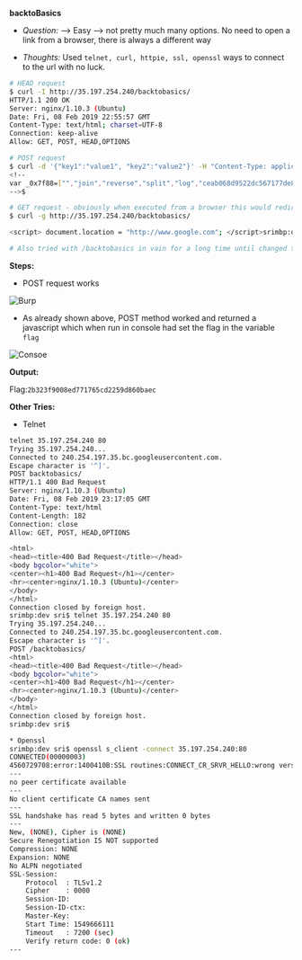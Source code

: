 **backtoBasics** 
* *Question:* —> Easy —> not pretty much many options. No need to open a link from a browser, there is always a different way

- *Thoughts:* Used `telnet, curl, httpie, ssl, openssl` ways to connect to the url with no luck. 

```bash
# HEAD request
$ curl -I http://35.197.254.240/backtobasics/
HTTP/1.1 200 OK
Server: nginx/1.10.3 (Ubuntu)
Date: Fri, 08 Feb 2019 22:55:57 GMT
Content-Type: text/html; charset=UTF-8
Connection: keep-alive
Allow: GET, POST, HEAD,OPTIONS

# POST request
$ curl -d '{"key1":"value1", "key2":"value2"}' -H "Content-Type: application/json" -X POST http://35.197.254.240/backtobasics/
<!--
var _0x7f88=["","join","reverse","split","log","ceab068d9522dc567177de8009f323b2"];function reverse(_0xa6e5x2){flag= _0xa6e5x2[_0x7f88[3]](_0x7f88[0])[_0x7f88[2]]()[_0x7f88[1]](_0x7f88[0])}console[_0x7f88[4]]= reverse;console[_0x7f88[4]](_0x7f88[5])
-->$

# GET request - obviously when executed from a browser this would redirect to google.com
$ curl -g http://35.197.254.240/backtobasics/

<script> document.location = "http://www.google.com"; </script>srimbp:dev sri$ 

# Also tried with /backtobasics in vain for a long time until changed to `/backtobasics/`
```

**Steps:**
* POST request works

<img src="https://srinivas11789.github.io/SecurityNuggets/captureTheFlag/Web/saudiAndOmanNationalCtf/backToBasics/asset1.png" title="Burp">

* As already shown above, POST method worked and returned a javascript which when run in console had set the flag in the variable `flag`

<img src="https://srinivas11789.github.io/SecurityNuggets/captureTheFlag/Web/saudiAndOmanNationalCtf/backToBasics/asset2.png" title="Consoe">

**Output:**

Flag:`2b323f9008ed771765cd2259d860baec`

**Other Tries:**

* Telnet
```bash
telnet 35.197.254.240 80
Trying 35.197.254.240...
Connected to 240.254.197.35.bc.googleusercontent.com.
Escape character is '^]'.
POST backtobasics/
HTTP/1.1 400 Bad Request
Server: nginx/1.10.3 (Ubuntu)
Date: Fri, 08 Feb 2019 23:17:05 GMT
Content-Type: text/html
Content-Length: 182
Connection: close
Allow: GET, POST, HEAD,OPTIONS

<html>
<head><title>400 Bad Request</title></head>
<body bgcolor="white">
<center><h1>400 Bad Request</h1></center>
<hr><center>nginx/1.10.3 (Ubuntu)</center>
</body>
</html>
Connection closed by foreign host.
srimbp:dev sri$ telnet 35.197.254.240 80
Trying 35.197.254.240...
Connected to 240.254.197.35.bc.googleusercontent.com.
Escape character is '^]'.
POST /backtobasics/
<html>
<head><title>400 Bad Request</title></head>
<body bgcolor="white">
<center><h1>400 Bad Request</h1></center>
<hr><center>nginx/1.10.3 (Ubuntu)</center>
</body>
</html>
Connection closed by foreign host.
srimbp:dev sri$ 

* Openssl
srimbp:dev sri$ openssl s_client -connect 35.197.254.240:80
CONNECTED(00000003)
4560729708:error:1400410B:SSL routines:CONNECT_CR_SRVR_HELLO:wrong version number:/BuildRoot/Library/Caches/com.apple.xbs/Sources/libressl/libressl-22.240.1/libressl-2.6/ssl/ssl_pkt.c:386:
---
no peer certificate available
---
No client certificate CA names sent
---
SSL handshake has read 5 bytes and written 0 bytes
---
New, (NONE), Cipher is (NONE)
Secure Renegotiation IS NOT supported
Compression: NONE
Expansion: NONE
No ALPN negotiated
SSL-Session:
    Protocol  : TLSv1.2
    Cipher    : 0000
    Session-ID: 
    Session-ID-ctx: 
    Master-Key: 
    Start Time: 1549666111
    Timeout   : 7200 (sec)
    Verify return code: 0 (ok)
---
```



